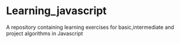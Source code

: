 # Learning_javascript
A repository containing learning exercises for basic,intermediate and project algorithms in Javascript

